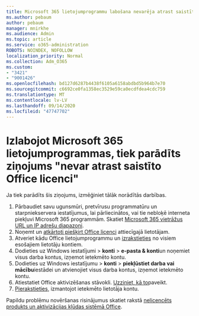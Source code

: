 ```yaml
---
title: Microsoft 365 lietojumprogrammu labošana nevarēja atrast saistīto ziņojumu ar Office licencēm
ms.author: pebaum
author: pebaum
manager: mnirkhe
ms.audience: Admin
ms.topic: article
ms.service: o365-administration
ROBOTS: NOINDEX, NOFOLLOW
localization_priority: Normal
ms.collection: Adm_O365
ms.custom:
- "3421"
- "9001426"
ms.openlocfilehash: bd127d6287b4438f6105a6158abdbd5b964b7e70
ms.sourcegitcommit: c6692ce0fa1358ec3529e59ca0ecdfdea4cdc759
ms.translationtype: MT
ms.contentlocale: lv-LV
ms.lasthandoff: 09/14/2020
ms.locfileid: "47747702"
---
```

# <a name="fixing-the-microsoft-365-apps-couldnt-find-office-licenses-associated-message"></a>Izlabojot Microsoft 365 lietojumprogrammas, tiek parādīts ziņojums "nevar atrast saistīto Office licenci"

Ja tiek parādīts šis ziņojums, izmēģiniet tālāk norādītās darbības.

1. Pārbaudiet savu ugunsmūri, pretvīrusu programmatūru un starpniekservera iestatījumus, lai pārliecinātos, vai tie nebloķē interneta piekļuvi Microsoft 365 programmām. Skatiet [Microsoft 365 vietrāžus URL un IP adrešu diapazoni](https://docs.microsoft.com/office365/enterprise/urls-and-ip-address-ranges).
2. Noņemt un [atkārtoti piešķirt Office licenci](https://docs.microsoft.com/microsoft-365/admin/manage/assign-licenses-to-users) attiecīgajā lietotājam. 
3. Atveriet kādu Office lietojumprogrammu un [izrakstieties](https://support.office.com/article/5a20dc11-47e9-4b6f-945d-478cb6d92071) no visiem esošajiem lietotāju kontiem.
4. Dodieties uz Windows iestatījumi > **konti**  >  **e-pasta & konti**un noņemiet visus darba kontus, izņemot ietekmēto kontu.
5. Dodieties uz Windows iestatījumu > **konti**  >  **piekļūstiet darba vai mācību**iestādei un atvienojiet visus darba kontus, izņemot ietekmēto kontu.
6. Atiestatiet Office aktivizēšanas stāvokli. [Uzziniet, kā to](https://docs.microsoft.com/office365/troubleshoot/activation/reset-office-365-proplus-activation-state)paveikt.
7. [Pierakstieties,](https://support.office.com/article/628ea040-f265-49de-b986-be09c3ebf8a9) izmantojot ietekmēto lietotāja kontu.

Papildu problēmu novēršanas risinājumus skatiet rakstā [nelicencēts produkts un aktivizācijas kļūdas sistēmā Office](https://support.office.com/Article/0d23d3c0-c19c-4b2f-9845-5344fedc4380).